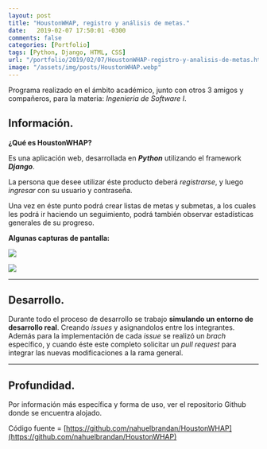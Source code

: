 ```yaml
---
layout: post
title: "HoustonWHAP, registro y análisis de metas."
date:   2019-02-07 17:50:01 -0300
comments: false
categories: [Portfolio]
tags: [Python, Django, HTML, CSS]
url: "/portfolio/2019/02/07/HoustonWHAP-registro-y-analisis-de-metas.html"
image: "/assets/img/posts/HoustonWHAP.webp"
---
```


Programa realizado en el ámbito académico, junto con otros 3 amigos y compañeros, para la materia: *Ingenieria de Software I*.

## Información.

**¿Qué es HoustonWHAP?**

Es una aplicación web, desarrollada en ***Python*** utilizando el framework ***Django***.

La persona que desee utilizar éste producto deberá *registrarse*, y luego *ingresar* con su usuario y contraseña.

Una vez en éste punto podrá crear listas de metas y submetas, a los cuales les podrá ir haciendo un seguimiento, podrá también observar estadísticas generales de su progreso.

**Algunas capturas de pantalla:**

![]({{"/assets/img/elements_in_posts/HoustonWHAP.webp"}})

![]({{"/assets/img/elements_in_posts/HoustonWHAP2.webp"}})

---

## Desarrollo.

Durante todo el proceso de desarrollo se trabajo **simulando un entorno de desarrollo real**. Creando *issues* y asignandolos entre los integrantes. Además para la implementación de cada *issue* se realizó un *brach* específico, y cuando éste este completo solicitar un *pull request* para integrar las nuevas modificaciones a la rama general.

---

## Profundidad.
Por información más específica y forma de uso, ver el repositorio Github donde se encuentra alojado.

Código fuente = [https://github.com/nahuelbrandan/HoustonWHAP](https://github.com/nahuelbrandan/HoustonWHAP)
